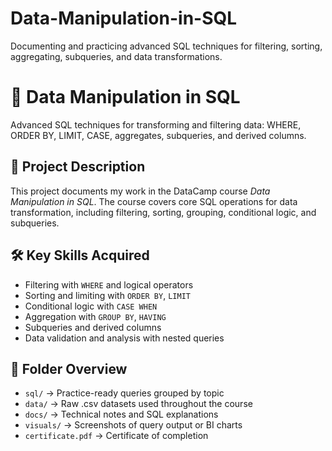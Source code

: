 # Data-Manipulation-in-SQL
Documenting and practicing advanced SQL techniques for filtering, sorting, aggregating, subqueries, and data transformations.

# 🧪 Data Manipulation in SQL

Advanced SQL techniques for transforming and filtering data: WHERE, ORDER BY, LIMIT, CASE, aggregates, subqueries, and derived columns.

## 🎯 Project Description
This project documents my work in the DataCamp course *Data Manipulation in SQL*. The course covers core SQL operations for data transformation, including filtering, sorting, grouping, conditional logic, and subqueries.

## 🛠️ Key Skills Acquired
- Filtering with `WHERE` and logical operators
- Sorting and limiting with `ORDER BY`, `LIMIT`
- Conditional logic with `CASE WHEN`
- Aggregation with `GROUP BY`, `HAVING`
- Subqueries and derived columns
- Data validation and analysis with nested queries

## 📁 Folder Overview
- `sql/` → Practice-ready queries grouped by topic
- `data/` → Raw .csv datasets used throughout the course
- `docs/` → Technical notes and SQL explanations
- `visuals/` → Screenshots of query output or BI charts
- `certificate.pdf` → Certificate of completion
